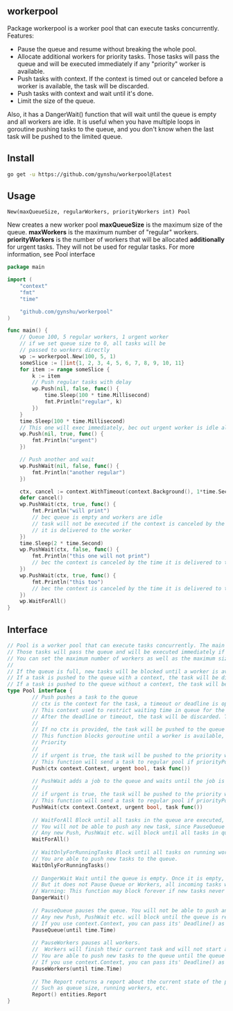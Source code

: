 ## workerpool

Package workerpool is a worker pool that can execute tasks concurrently.
Features:
  - Pause the queue and resume without breaking the whole pool.
  - Allocate additional workers for priority tasks.
    Those tasks will pass the queue and will be executed immediately if any "priority" worker is available.
  - Push tasks with context.
    If the context is timed out or canceled before a worker is available, the task will be discarded.
  - Push tasks with context and wait until it's done.
  - Limit the size of the queue.

Also, it has a DangerWait() function that will wait until the queue is empty and all workers are idle.
It is useful when you have multiple loops in goroutine pushing tasks to the queue, and you don't know when the last task will be pushed to the limited queue.
## Install

```bash
go get -u https://github.com/gynshu/workerpool@latest
```

## Usage

```
New(maxQueueSize, regularWorkers, priorityWorkers int) Pool
```
New creates a new worker pool **maxQueueSize** is the maximum size of the queue.
**maxWorkers** is the maximum number of "regular" workers. **priorityWorkers** is the
number of workers that will be allocated **additionally** for urgent tasks. They will not be used
for regular tasks. For more
information, see Pool interface


```go
package main

import (
	"context"
	"fmt"
	"time"

	"github.com/gynshu/workerpool"
)

func main() {
	// Queue 100, 5 regular workers, 1 urgent worker
	// if we set queue size to 0, all tasks will be
	// passed to workers directly
	wp := workerpool.New(100, 5, 1)
	someSlice := []int{1, 2, 3, 4, 5, 6, 7, 8, 9, 10, 11}
	for item := range someSlice {
		k := item
		// Push regular tasks with delay
		wp.Push(nil, false, func() {
			time.Sleep(100 * time.Millisecond)
			fmt.Println("regular", k)
		})
	}
	time.Sleep(100 * time.Millisecond)
	// This one will exec immediately, bec out urgent worker is idle all the time
	wp.Push(nil, true, func() {
		fmt.Println("urgent")
	})

	// Push another and wait
	wp.PushWait(nil, false, func() {
		fmt.Println("another regular")
	})

	ctx, cancel := context.WithTimeout(context.Background(), 1*time.Second)
	defer cancel()
	wp.PushWait(ctx, true, func() {
		fmt.Println("will print")
		// bec queue is empty and workers are idle
		// task will not be executed if the context is canceled by the time
		// it is delivered to the worker
	})
	time.Sleep(2 * time.Second)
	wp.PushWait(ctx, false, func() {
		fmt.Println("this one will not print")
		// bec the context is canceled by the time it is delivered to the worker
	})
	wp.PushWait(ctx, true, func() {
		fmt.Println("this too")
		// bec the context is canceled by the time it is delivered to the worker
	})
	wp.WaitForAll()
}

```

## Interface


```go
// Pool is a worker pool that can execute tasks concurrently. The main reason for creating this pool is to be able to pause the queue and resume without breaking the whole pool. And maybe the most used feature for me is the ability to allocate workers for priorityPool tasks.
// Those tasks will pass the queue and will be executed immediately if an "priorityPool" worker is available.
// You can set the maximum number of workers as well as the maximum size of the queue. It has a queue that can hold a maximum number of tasks.
//
// If the queue is full, new tasks will be blocked until a worker is available.
// If a task is pushed to the queue with a context, the task will be discarded if the context is timed out or canceled. Before a worker is available.
// If a task is pushed to the queue without a context, the task will be queued until a worker is available.
type Pool interface {
        // Push pushes a task to the queue
        // ctx is the context for the task, a timeout or deadline is optional
        // This context used to restrict waiting time in queue for the task to be executed.
        // After the deadline or timeout, the task will be discarded. The function will return.
        //
        // If no ctx is provided, the task will be pushed to the queue and will wait until a worker is available
        // This function blocks goroutine until a worker is available, but not until the task is done.
        // Priority
        //
        // if urgent is true, the task will be pushed to the priority workers.
        // This function will send a task to regular pool if priorityPool is not set and priorityTask is true.
        Push(ctx context.Context, urgent bool, task func())
        
        // PushWait adds a job to the queue and waits until the job is completed, then returns
        //
        // if urgent is true, the task will be pushed to the priority workers.
        // This function will send a task to regular pool if priorityPool is not set and priorityTask is true.
        PushWait(ctx context.Context, urgent bool, task func())
        
        // WaitForAll Block until all tasks in the queue are executed, including urgent tasks.
        // You will not be able to push any new task, since PauseQueue is called.
        // Any new Push, PushWait etc. will block until all tasks in queue are executed.
        WaitForAll()
        
        // WaitOnlyForRunningTasks Block until all tasks on running workers are finished, including urgent tasks.
        // You are able to push new tasks to the queue.
        WaitOnlyForRunningTasks()
        
        // DangerWait Wait until the queue is empty. Once it is empty, it will wait for workers to finish tasks.
        // But it does not Pause Queue or Workers, all incoming tasks will be executed.
        // Warning: This function may block forever if new tasks never end.
        DangerWait()
        
        // PauseQueue pauses the queue. You will not be able to push any new task.
        // Any new Push, PushWait etc. will block until the queue is resumed, including urgent tasks.
        // If you use context.Context, you can pass its' Deadline() as time parameter.
        PauseQueue(until time.Time)
        
        // PauseWorkers pauses all workers.
        //  Workers will finish their current task and will not start a new one, including urgent workers.
        // You are able to push new tasks to the queue until the queue is full.
        // If you use context.Context, you can pass its' Deadline() as time parameter.
        PauseWorkers(until time.Time)
        
        // The Report returns a report about the current state of the pool
        // Such as queue size, running workers, etc.
        Report() entities.Report
}
```

